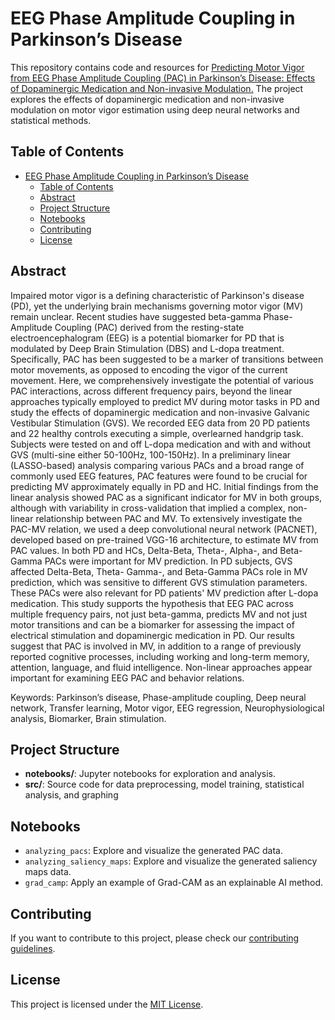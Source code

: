 # EEG Phase Amplitude Coupling in Parkinson’s Disease 

This repository contains code and resources for [Predicting Motor Vigor from EEG Phase Amplitude Coupling (PAC) in Parkinson’s Disease: Effects of Dopaminergic Medication and Non-invasive Modulation.](https://www.medrxiv.org/content/10.1101/2024.02.20.24303077v1) 
The project explores the effects of dopaminergic medication and non-invasive modulation on motor vigor estimation using deep neural networks and statistical methods.

## Table of Contents

- [EEG Phase Amplitude Coupling in Parkinson’s Disease](#eeg-phase-amplitude-coupling-in-parkinsons-disease)
  - [Table of Contents](#table-of-contents)
  - [Abstract](#abstract)
  - [Project Structure](#project-structure)
  - [Notebooks](#notebooks)
  - [Contributing](#contributing)
  - [License](#license)

## Abstract

Impaired motor vigor is a defining characteristic of Parkinson's disease (PD), yet the underlying brain mechanisms governing motor vigor (MV) remain unclear. Recent studies have suggested beta-gamma Phase-Amplitude Coupling (PAC) derived from the resting-state electroencephalogram (EEG) is a potential biomarker for PD that is modulated by Deep Brain Stimulation (DBS) and L-dopa treatment. Specifically, PAC has been suggested to be a marker of transitions between motor movements, as opposed to encoding the vigor of the current movement. Here, we comprehensively investigate the potential of various PAC interactions, across different frequency pairs, beyond the linear approaches typically employed to predict MV during motor tasks in PD and study the effects of dopaminergic medication and non-invasive Galvanic Vestibular Stimulation (GVS). We recorded EEG data from 20 PD patients and 22 healthy controls executing a simple, overlearned handgrip task. Subjects were tested on and off L-dopa medication and with and without GVS (multi-sine either 50-100Hz, 100-150Hz). In a preliminary linear (LASSO-based) analysis comparing various PACs and a broad range of commonly used EEG features, PAC features were found to be crucial for predicting MV approximately equally in PD and HC. Initial findings from the linear analysis showed PAC as a significant indicator for MV in both groups, although with variability in cross-validation that implied a complex, non-linear relationship between PAC and MV. To extensively investigate the PAC-MV relation, we used a deep convolutional neural network (PACNET), developed based on pre-trained VGG-16 architecture, to estimate MV from PAC values. In both PD and HCs, Delta-Beta, Theta-, Alpha-, and Beta-Gamma PACs were important for MV prediction. In PD subjects, GVS affected Delta-Beta, Theta- Gamma-, and Beta-Gamma PACs role in MV prediction, which was sensitive to different GVS stimulation parameters. These PACs were also relevant for PD patients' MV prediction after L-dopa medication. This study supports the hypothesis that EEG PAC across multiple frequency pairs, not just beta-gamma, predicts MV and not just motor transitions and can be a biomarker for assessing the impact of electrical stimulation and dopaminergic medication in PD. Our results suggest that PAC is involved in MV, in addition to a range of previously reported cognitive processes, including working and long-term memory, attention, language, and fluid intelligence. Non-linear approaches appear important for examining EEG PAC and behavior relations.

Keywords: Parkinson’s disease, Phase-amplitude coupling, Deep neural network, Transfer learning, Motor vigor, EEG regression, Neurophysiological analysis, Biomarker, Brain stimulation.

## Project Structure

- **notebooks/**: Jupyter notebooks for exploration and analysis.
- **src/**: Source code for data preprocessing, model training, statistical analysis, and graphing

## Notebooks

- `analyzing_pacs`: Explore and visualize the generated PAC data.
- `analyzing_saliency_maps`: Explore and visualize the generated saliency maps data.
- `grad_camp`: Apply an example of Grad-CAM as an explainable AI method.

## Contributing

If you want to contribute to this project, please check our [contributing guidelines](./CONTRIBUTING.md).

## License

This project is licensed under the [MIT License](./LICENSE.md).
